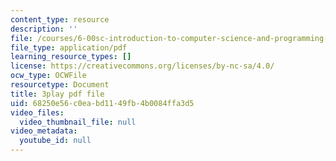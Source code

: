 ```yaml
---
content_type: resource
description: ''
file: /courses/6-00sc-introduction-to-computer-science-and-programming-spring-2011/68250e56c0eabd1149fb4b0084ffa3d5_GmkRmETGghw.pdf
file_type: application/pdf
learning_resource_types: []
license: https://creativecommons.org/licenses/by-nc-sa/4.0/
ocw_type: OCWFile
resourcetype: Document
title: 3play pdf file
uid: 68250e56-c0ea-bd11-49fb-4b0084ffa3d5
video_files:
  video_thumbnail_file: null
video_metadata:
  youtube_id: null
---
```

